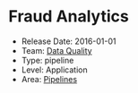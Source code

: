 # Fraud Analytics
* Release Date: 2016-01-01
* Team: [Data Quality](../teams/data-quality.md)
* Type: pipeline
* Level: Application
* Area: [Pipelines](areas/pipelines.png)
